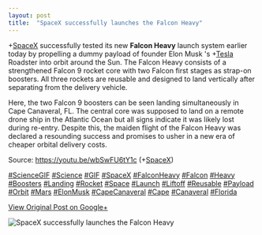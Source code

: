 ```yaml
---
layout: post
title:  "SpaceX successfully launches the Falcon Heavy"
---
```


+[SpaceX](https://plus.google.com/104512038508075599339) successfully tested
its new **Falcon Heavy** launch system earlier today by propelling a dummy
payload of founder Elon Musk 's
+[Tesla](https://plus.google.com/110107458243955110887) Roadster into orbit
around the Sun. The Falcon Heavy consists of a strengthened Falcon 9 rocket
core with two Falcon first stages as strap-on boosters. All three rockets are
reusable and designed to land vertically after separating from the delivery
vehicle.  
  
Here, the two Falcon 9 boosters can be seen landing simultaneously in Cape
Canaveral, FL. The central core was supposed to land on a remote drone ship in
the Atlantic Ocean but all signs indicate it was likely lost during re-entry.
Despite this, the maiden flight of the Falcon Heavy was declared a resounding
success and promises to usher in a new era of cheaper orbital delivery costs.  
  
Source: <https://youtu.be/wbSwFU6tY1c>
(+[SpaceX](https://plus.google.com/104512038508075599339))  
  
[#ScienceGIF](https://plus.google.com/s/%23ScienceGIF/posts)
[#Science](https://plus.google.com/s/%23Science/posts)
[#GIF](https://plus.google.com/s/%23GIF/posts)
[#SpaceX](https://plus.google.com/s/%23SpaceX/posts)
[#FalconHeavy](https://plus.google.com/s/%23FalconHeavy/posts)
[#Falcon](https://plus.google.com/s/%23Falcon/posts)
[#Heavy](https://plus.google.com/s/%23Heavy/posts)
[#Boosters](https://plus.google.com/s/%23Boosters/posts)
[#Landing](https://plus.google.com/s/%23Landing/posts)
[#Rocket](https://plus.google.com/s/%23Rocket/posts)
[#Space](https://plus.google.com/s/%23Space/posts)
[#Launch](https://plus.google.com/s/%23Launch/posts)
[#Liftoff](https://plus.google.com/s/%23Liftoff/posts)
[#Reusable](https://plus.google.com/s/%23Reusable/posts)
[#Payload](https://plus.google.com/s/%23Payload/posts)
[#Orbit](https://plus.google.com/s/%23Orbit/posts)
[#Mars](https://plus.google.com/s/%23Mars/posts)
[#ElonMusk](https://plus.google.com/s/%23ElonMusk/posts)
[#CapeCanaveral](https://plus.google.com/s/%23CapeCanaveral/posts)
[#Cape](https://plus.google.com/s/%23Cape/posts)
[#Canaveral](https://plus.google.com/s/%23Canaveral/posts)
[#Florida](https://plus.google.com/s/%23Florida/posts)

[View Original Post on Google+](https://plus.google.com/+ColinSullender/posts/Vn4ftzmCUHV)

![SpaceX successfully launches the Falcon Heavy](/assets/img/2018-02-06-SpaceX-successfully-launches-the-Falcon-Heavy.gif)
